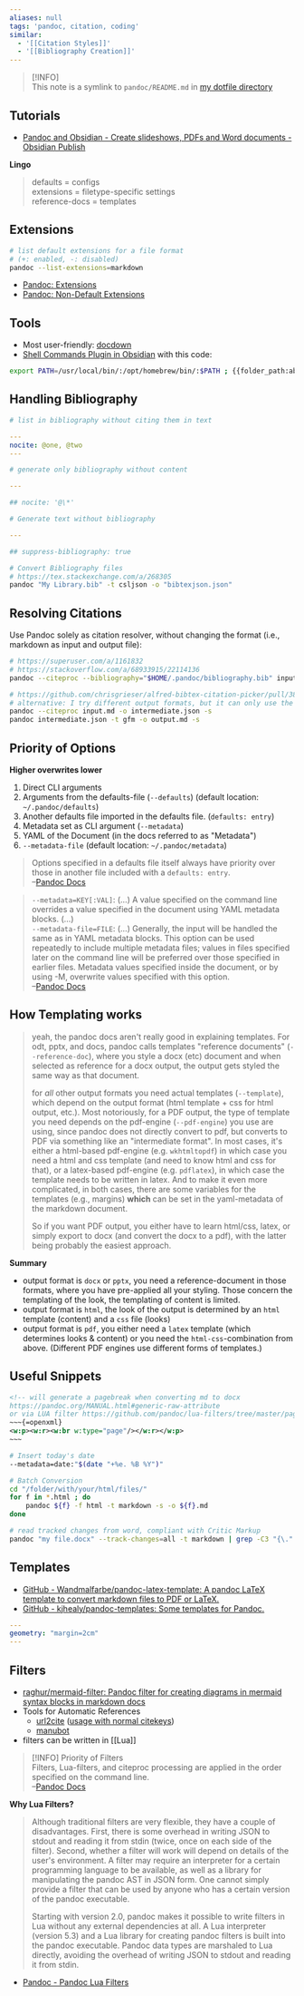 ```yaml
---
aliases: null
tags: 'pandoc, citation, coding'
similar:
  - '[[Citation Styles]]'
  - '[[Bibliography Creation]]'
---
```

> [!INFO]  
> This note is a symlink to `pandoc/README.md` in [my dotfile directory](https://github.com/chrisgrieser/dotfiles)

## Tutorials
- [Pandoc and Obsidian - Create slideshows, PDFs and Word documents - Obsidian Publish](https://publish.obsidian.md/hub/04+-+Guides%2C+Workflows%2C+%26+Courses/Community+Talks/YT+-+Pandoc+and+Obsidian+-+Create+slideshows%2C+PDFs+and+Word+documents)

__Lingo__
> defaults = configs  
> extensions = filetype-specific settings  
> reference-docs = templates  

## Extensions

```bash
# list default extensions for a file format
# (+: enabled, -: disabled)
pandoc --list-extensions=markdown
```

- [Pandoc: Extensions](https://pandoc.org/MANUAL.html#extensions)
- [Pandoc: Non-Default Extensions](https://pandoc.org/MANUAL.html#non-default-extensions)

## Tools
- Most user-friendly: [docdown](https://github.com/lowercasename/docdown)
- [Shell Commands Plugin in Obsidian](https://github.com/Taitava/obsidian-shellcommands) with this code:

```bash
export PATH=/usr/local/bin/:/opt/homebrew/bin/:$PATH ; {{folder_path:absolute}}/{{file_name}} -o {{folder_path:absolute}}/{{title}}.docx --citeproc --bibliography=/Users/matt/Documents/zotero.bib --csl=/Users/matt/Documents/apa.csl --reference-doc=/Users/matt/Documents/essay-template2.docx
```

## Handling Bibliography

```yaml
# list in bibliography without citing them in text

---
nocite: @one, @two
---
```

```yaml
# generate only bibliography without content

---

## nocite: '@\*'
```

```yaml
# Generate text without bibliography

---

## suppress-bibliography: true
```

```sh
# Convert Bibliography files
# https://tex.stackexchange.com/a/268305
pandoc "My Library.bib" -t csljson -o "bibtexjson.json"
```

## Resolving Citations
Use Pandoc solely as citation resolver, without changing the format (i.e., markdown as input and output file):

```bash
# https://superuser.com/a/1161832
# https://stackoverflow.com/a/68933915/22114136
pandoc --citeproc --bibliography="$HOME/.pandoc/bibliography.bib" input.md -o output.md --to=markdown-citations --metadata="suppress-bibliography:true"
```

```bash
# https://github.com/chrisgrieser/alfred-bibtex-citation-picker/pull/38#issuecomment-1644641042
# alternative: I try different output formats, but it can only use the gfm. Other formats will ignore the YAML front matter. You also need to use ------------------------ as the pagebreak.
pandoc --citeproc input.md -o intermediate.json -s
pandoc intermediate.json -t gfm -o output.md -s
```

## Priority of Options
__Higher overwrites lower__
1. Direct CLI arguments
2. Arguments from the defaults-file (`--defaults`) (default location: `~/.pandoc/defaults`)
3. Another defaults file imported in the defaults file. (`defaults: entry`)
4. Metadata set as CLI argument (`--metadata`)
5. YAML of the Document (in the docs referred to as "Metadata")
6. `--metadata-file` (default location: `~/.pandoc/metadata`)

> Options specified in a defaults file itself always have priority over those in another file included with a `defaults: entry`.  
> –[Pandoc Docs](https://pandoc.org/MANUAL.html#defaults-files)

> `--metadata=KEY[:VAL]`: (…) A value specified on the command line overrides a value specified in the document using YAML metadata blocks. (…)  
> `--metadata-file=FILE`: (…) Generally, the input will be handled the same as in YAML metadata blocks. This option can be used repeatedly to include multiple metadata files; values in files specified later on the command line will be preferred over those specified in earlier files. Metadata values specified inside the document, or by using -M, overwrite values specified with this option.  
> –[Pandoc Docs](https://pandoc.org/MANUAL.html#option--metadata)

## How Templating works
> yeah, the pandoc docs aren't really good in explaining templates. For odt, pptx, and docs, pandoc calls templates "reference documents" (`--reference-doc`), where you style a docx (etc) document and when selected as reference for a docx output, the output gets styled the same way as that document.
>
> for *all* other output formats you need actual templates (`--template`), which depend on the output format (html template + css for html output, etc.). Most notoriously, for a PDF output, the type of template you need depends on the pdf-engine (`--pdf-engine`) you use are using, since pandoc does not directly convert to pdf, but converts to PDF via something like an "intermediate format". In most cases, it's either a html-based pdf-engine (e.g. `wkhtmltopdf`) in which case you need a html and css template (and need to know html and css for that), or a latex-based pdf-engine (e.g. `pdflatex`), in which case the template needs to be written in latex. And to make it even more complicated, in both cases, there are some variables for the templates (e.g., margins) __which__ can be set in the yaml-metadata of the markdown document.
>
> So if you want PDF output, you either have to learn html/css, latex, or simply export to docx (and convert the docx to a pdf), with the latter being probably the easiest approach.

__Summary__
- output format is `docx` or `pptx`, you need a reference-document in those formats, where you have pre-applied all your styling. Those concern the templating of the look, the templating of content is limited.
- output format is `html`, the look of the output is determined by an `html` template (content) and a `css` file (looks)
- output format is `pdf`, you either need a `latex` template (which determines looks & content) or you need the `html-css`-combination from above. (Different PDF engines use different forms of templates.)

## Useful Snippets

```xml
<!-- will generate a pagebreak when converting md to docx
https://pandoc.org/MANUAL.html#generic-raw-attribute
or via LUA filter https://github.com/pandoc/lua-filters/tree/master/pagebreak -->
~~~{=openxml}
<w:p><w:r><w:br w:type="page"/></w:r></w:p>
~~~
```

```sh
# Insert today's date
--metadata=date:"$(date "+%e. %B %Y")"
```

```sh
# Batch Conversion
cd "/folder/with/your/html/files/"
for f in *.html ; do 
	pandoc ${f} -f html -t markdown -s -o ${f}.md
done
```

```sh
# read tracked changes from word, compliant with Critic Markup
pandoc "my file.docx" --track-changes=all -t markdown | grep -C3 "{\."
```

## Templates
- [GitHub - Wandmalfarbe/pandoc-latex-template: A pandoc LaTeX template to convert markdown files to PDF or LaTeX.](https://github.com/Wandmalfarbe/pandoc-latex-template)
- [GitHub - kjhealy/pandoc-templates: Some templates for Pandoc.](https://github.com/kjhealy/pandoc-templates)

```yaml
---
geometry: "margin=2cm"
---
```

## Filters
- [raghur/mermaid-filter: Pandoc filter for creating diagrams in mermaid syntax blocks in markdown docs](https://github.com/raghur/mermaid-filter)
- Tools for Automatic References
	+ [url2cite](https://github.com/phiresky/pandoc-url2cite/) ([usage with normal citekeys](https://github.com/phiresky/pandoc-url2cite/issues/10#issuecomment-899101361))
	+ [manubot](https://github.com/manubot)
- filters can be written in [[Lua]]

> [!INFO] Priority of Filters  
> Filters, Lua-filters, and citeproc processing are applied in the order specified on the command line.  
> –[Pandoc Docs](https://pandoc.org/MANUAL.html#option--filter)

__Why Lua Filters?__
> Although traditional filters are very flexible, they have a couple of disadvantages. First, there is some overhead in writing JSON to stdout and reading it from stdin (twice, once on each side of the filter). Second, whether a filter will work will depend on details of the user's environment. A filter may require an interpreter for a certain programming language to be available, as well as a library for manipulating the pandoc AST in JSON form. One cannot simply provide a filter that can be used by anyone who has a certain version of the pandoc executable.
>
> Starting with version 2.0, pandoc makes it possible to write filters in Lua without any external dependencies at all. A Lua interpreter (version 5.3) and a Lua library for creating pandoc filters is built into the pandoc executable. Pandoc data types are marshaled to Lua directly, avoiding the overhead of writing JSON to stdout and reading it from stdin.
- [Pandoc - Pandoc Lua Filters](https://pandoc.org/lua-filters.html)
